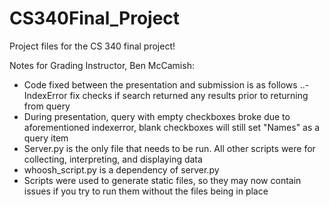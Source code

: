 # CS340Final_Project

Project files for the CS 340 final project!

Notes for Grading Instructor, Ben McCamish:
- Code fixed between the presentation and submission is as follows
..- IndexError fix checks if search returned any results prior to returning from query
- During presentation, query with empty checkboxes broke due to aforementioned indexerror, blank checkboxes will still set "Names" as a query item
- Server.py is the only file that needs to be run. All other scripts were for collecting, interpreting, and displaying data
- whoosh_script.py is a dependency of server.py
- Scripts were used to generate static files, so they may now contain issues if you try to run them without the files being in place

